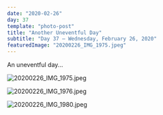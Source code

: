 ```yaml
---
date: "2020-02-26"
day: 37
template: "photo-post"
title: "Another Uneventful Day"
subtitle: "Day 37 – Wednesday, February 26, 2020"
featuredImage: "20200226_IMG_1975.jpeg"
---
```


An uneventful day...

![20200226_IMG_1975.jpeg](20200226_IMG_1975.jpeg)

![20200226_IMG_1976.jpeg](20200226_IMG_1976.jpeg)

![20200226_IMG_1980.jpeg](20200226_IMG_1980.jpeg)

